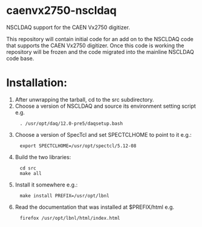 # caenvx2750-nscldaq
NSCLDAQ support for the CAEN Vx2750 digitizer.

This repository will contain initial code for an add on to the NSCLDAQ code that
supports the CAEN Vx2750 digitizer.   Once this code is working the repository
will be frozen and the code migrated into the mainline NSCLDAQ code base.

# Installation:


1.   After unwrapping the tarball, cd to the src subdirectory.
2.   Choose a version of NSCLDAQ and source its environment setting script e.g.
````
     . /usr/opt/daq/12.0-pre5/daqsetup.bash
````
3.   Choose a version of SpecTcl and set SPECTCLHOME to point to it e.g.:
````
     export SPECTCLHOME=/usr/opt/spectcl/5.12-08
````
4.   Build the two libraries:
````
     cd src
     make all
````     
5.  Install it somewhere e.g.:
````
     make install PREFIX=/usr/opt/lbnl
````    
6.  Read the documentation that was installed at $PREFIX/html e.g.
````
     firefox /usr/opt/lbnl/html/index.html
````    


